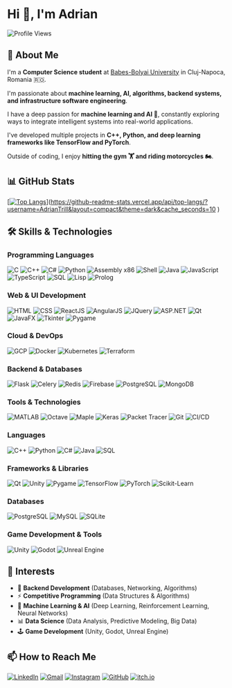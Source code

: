 # Hi 👋, I'm Adrian

![Profile Views](https://komarev.com/ghpvc/?username=AdrianTrill&color=blue)

## 🚀 About Me
I'm a **Computer Science student** at [Babes-Bolyai University](https://www.ubbcluj.ro/) in Cluj-Napoca, Romania 🇷🇴. 

I'm passionate about **machine learning, AI, algorithms, backend systems, and infrastructure software engineering**.  

I have a deep passion for **machine learning and AI 🤖**, constantly exploring ways to integrate intelligent systems into real-world applications.

I've developed multiple projects in **C++, Python, and deep learning frameworks like TensorFlow and PyTorch**.

Outside of coding, I enjoy **hitting the gym 🏋️ and riding motorcycles 🏍️**.


## 📊 GitHub Stats
[[![Top Langs](https://github-readme-stats.vercel.app/api/top-langs/?username=AdrianTrill&layout=compact&theme=darkcache_seconds=10)](https://github.com/anuraghazra/github-readme-stats)](https://github-readme-stats.vercel.app/api/top-langs/?username=AdrianTrill&layout=compact&theme=dark&cache_seconds=10
)



## 🛠 Skills & Technologies

### **Programming Languages**
![C](https://img.shields.io/badge/-C-00599C?style=flat-square&logo=c&logoColor=white)
![C++](https://img.shields.io/badge/-C++-00599C?style=flat-square&logo=cplusplus&logoColor=white)
![C#](https://img.shields.io/badge/-C%23-239120?style=flat-square&logo=csharp&logoColor=white)
![Python](https://img.shields.io/badge/-Python-3776AB?style=flat-square&logo=python&logoColor=white)
![Assembly x86](https://img.shields.io/badge/-Assembly_x86-525252?style=flat-square&logo=assembly&logoColor=white)
![Shell](https://img.shields.io/badge/-Shell-4EAA25?style=flat-square&logo=gnu-bash&logoColor=white)
![Java](https://img.shields.io/badge/-Java-007396?style=flat-square&logo=java&logoColor=white)
![JavaScript](https://img.shields.io/badge/-JavaScript-F7DF1E?style=flat-square&logo=javascript&logoColor=black)
![TypeScript](https://img.shields.io/badge/-TypeScript-3178C6?style=flat-square&logo=typescript&logoColor=white)
![SQL](https://img.shields.io/badge/-SQL-4479A1?style=flat-square&logo=sqlite&logoColor=white)
![Lisp](https://img.shields.io/badge/-Lisp-3A3A3A?style=flat-square&logo=common-lisp&logoColor=white)
![Prolog](https://img.shields.io/badge/-Prolog-9B3D3D?style=flat-square&logo=prolog&logoColor=white)

### **Web & UI Development**
![HTML](https://img.shields.io/badge/-HTML-E34F26?style=flat-square&logo=html5&logoColor=white)
![CSS](https://img.shields.io/badge/-CSS-1572B6?style=flat-square&logo=css3&logoColor=white)
![ReactJS](https://img.shields.io/badge/-React-61DAFB?style=flat-square&logo=react&logoColor=black)
![AngularJS](https://img.shields.io/badge/-AngularJS-DD0031?style=flat-square&logo=angular&logoColor=white)
![JQuery](https://img.shields.io/badge/-JQuery-0769AD?style=flat-square&logo=jquery&logoColor=white)
![ASP.NET](https://img.shields.io/badge/-ASP.NET-5C2D91?style=flat-square&logo=dotnet&logoColor=white)
![Qt](https://img.shields.io/badge/-Qt-41CD52?style=flat-square&logo=qt&logoColor=white)
![JavaFX](https://img.shields.io/badge/-JavaFX-007396?style=flat-square&logo=java&logoColor=white)
![Tkinter](https://img.shields.io/badge/-Tkinter-3776AB?style=flat-square&logo=python&logoColor=white)
![Pygame](https://img.shields.io/badge/-Pygame-3776AB?style=flat-square&logo=python&logoColor=white)

### **Cloud & DevOps**
![GCP](https://img.shields.io/badge/-GCP-4285F4?style=flat-square&logo=google-cloud&logoColor=white)
![Docker](https://img.shields.io/badge/-Docker-2496ED?style=flat-square&logo=docker&logoColor=white)
![Kubernetes](https://img.shields.io/badge/-Kubernetes-326CE5?style=flat-square&logo=kubernetes&logoColor=white)
![Terraform](https://img.shields.io/badge/-Terraform-7B42BC?style=flat-square&logo=terraform&logoColor=white)

### **Backend & Databases**
![Flask](https://img.shields.io/badge/-Flask-000000?style=flat-square&logo=flask&logoColor=white)
![Celery](https://img.shields.io/badge/-Celery-37814A?style=flat-square&logo=celery&logoColor=white)
![Redis](https://img.shields.io/badge/-Redis-DC382D?style=flat-square&logo=redis&logoColor=white)
![Firebase](https://img.shields.io/badge/-Firebase-FFCA28?style=flat-square&logo=firebase&logoColor=black)
![PostgreSQL](https://img.shields.io/badge/-PostgreSQL-4169E1?style=flat-square&logo=postgresql&logoColor=white)
![MongoDB](https://img.shields.io/badge/-MongoDB-47A248?style=flat-square&logo=mongodb&logoColor=white)

### **Tools & Technologies**
![MATLAB](https://img.shields.io/badge/-MATLAB-0076A8?style=flat-square&logo=mathworks&logoColor=white)
![Octave](https://img.shields.io/badge/-Octave-0790C0?style=flat-square&logo=octave&logoColor=white)
![Maple](https://img.shields.io/badge/-Maple-FF5733?style=flat-square&logo=maple&logoColor=white)
![Keras](https://img.shields.io/badge/-Keras-D00000?style=flat-square&logo=keras&logoColor=white)
![Packet Tracer](https://img.shields.io/badge/-Packet_Trac-0076D6?style=flat-square&logo=cisco&logoColor=white)
![Git](https://img.shields.io/badge/-Git-F05032?style=flat-square&logo=git&logoColor=white)
![CI/CD](https://img.shields.io/badge/-CI/CD-2088FF?style=flat-square&logo=github-actions&logoColor=white)


### **Languages**
![C++](https://img.shields.io/badge/-C++-00599C?style=flat-square&logo=cplusplus&logoColor=white)
![Python](https://img.shields.io/badge/-Python-3776AB?style=flat-square&logo=python&logoColor=white)
![C#](https://img.shields.io/badge/-C%23-239120?style=flat-square&logo=csharp&logoColor=white)
![Java](https://img.shields.io/badge/-Java-007396?style=flat-square&logo=java&logoColor=white)
![SQL](https://img.shields.io/badge/-SQL-4479A1?style=flat-square&logo=sqlite&logoColor=white)

### **Frameworks & Libraries**
![Qt](https://img.shields.io/badge/-Qt-41CD52?style=flat-square&logo=qt&logoColor=white)
![Unity](https://img.shields.io/badge/-Unity-000000?style=flat-square&logo=unity&logoColor=white)
![Pygame](https://img.shields.io/badge/-Pygame-3776AB?style=flat-square&logo=python&logoColor=white)
![TensorFlow](https://img.shields.io/badge/-TensorFlow-FF6F00?style=flat-square&logo=tensorflow&logoColor=white)
![PyTorch](https://img.shields.io/badge/-PyTorch-EE4C2C?style=flat-square&logo=pytorch&logoColor=white)
![Scikit-Learn](https://img.shields.io/badge/-Scikit_Learn-F7931E?style=flat-square&logo=scikit-learn&logoColor=white)

### **Databases**
![PostgreSQL](https://img.shields.io/badge/-PostgreSQL-4169E1?style=flat-square&logo=postgresql&logoColor=white)
![MySQL](https://img.shields.io/badge/-MySQL-4479A1?style=flat-square&logo=mysql&logoColor=white)
![SQLite](https://img.shields.io/badge/-SQLite-003B57?style=flat-square&logo=sqlite&logoColor=white)

### **Game Development & Tools**
![Unity](https://img.shields.io/badge/-Unity-000000?style=flat-square&logo=unity&logoColor=white)
![Godot](https://img.shields.io/badge/-Godot-478CBF?style=flat-square&logo=godot-engine&logoColor=white)
![Unreal Engine](https://img.shields.io/badge/-Unreal_Engine-313131?style=flat-square&logo=unreal-engine&logoColor=white)

## 🎯 Interests
- 🔧 **Backend Development** (Databases, Networking, Algorithms)
- ⚡ **Competitive Programming** (Data Structures & Algorithms)
- 🚀 **Machine Learning & AI** (Deep Learning, Reinforcement Learning, Neural Networks)
- 📊 **Data Science** (Data Analysis, Predictive Modeling, Big Data)
- 🕹 **Game Development** (Unity, Godot, Unreal Engine)

## 📫 How to Reach Me
[![LinkedIn](https://img.shields.io/badge/-LinkedIn-0077B5?style=flat-square&logo=linkedin&logoColor=white)]([https://www.linkedin.com/in/your-profile](https://www.linkedin.com/in/adrian-mititean-56517432b/))
[![Gmail](https://img.shields.io/badge/-Gmail-D14836?style=flat-square&logo=gmail&logoColor=white)](mailto:adriantrill707@gmail.com)
[![Instagram](https://img.shields.io/badge/-Instagram-E4405F?style=flat-square&logo=instagram&logoColor=white)](https://www.instagram.com/adrian.trill/)
[![GitHub](https://img.shields.io/badge/-GitHub-181717?style=flat-square&logo=github&logoColor=white)](https://github.com/AdrianTrill)
[![itch.io](https://img.shields.io/badge/-itch.io-FA5C5C?style=flat-square&logo=itch.io&logoColor=white)](https://adriantrill.itch.io/)
